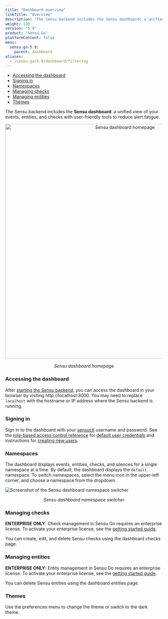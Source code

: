 ```yaml
---
title: "Dashboard overview"
linkTitle: "Overview"
description: "The Sensu backend includes the Sensu dashboard: a unified view of your events, entities, and checks with user-friendly tools to reduce alert fatigue. Read the doc to get started using the dashboard."
weight: 120
version: "5.9"
product: "Sensu Go"
platformContent: false
menu:
  sensu-go-5.9:
    parent: dashboard
aliases:
  - /sensu-go/5.9/dashboard/filtering
---
```


- [Accessing the dashboard](#accessing-the-dashboard)
- [Signing in](#signing-in)
- [Namespaces](#namespaces)
- [Managing checks](#managing-checks)
- [Managing entities](#managing-entities)
- [Themes](#themes)

The Sensu backend includes the **Sensu dashboard**:
a unified view of your events, entities, and checks with user-friendly tools to reduce alert fatigue.

<div style="text-align:center">
<img src="/images/homepage.png" alt="Sensu dashboard homepage" width="750">
</div>

<p style="text-align:center"><i>Sensu dashboard homepage</i></p>

### Accessing the dashboard
After [starting the Sensu backend][1], you can access the dashboard in your browser
by visiting http://localhost:3000. You may need to replace `localhost` with the
hostname or IP address where the Sensu backend is running.

### Signing in
Sign in to the dashboard with your [sensuctl][2] username and password.
See the [role-based access control reference][3] for [default user credentials][4] and instructions for [creating new users][5].

### Namespaces
The dashboard displays events, entities, checks, and silences for a single namespace at a time.
By default, the dashboard displays the `default` namespace.
To switch namespaces, select the menu icon in the upper-left corner, and choose a namespace from the dropdown.

<img src="/images/dashboard-namespace-switcher.png" alt="Screenshot of the Sensu dashboard namespace switcher">

<p style="text-align:center"><i>Sensu dashboard namespace switcher</i></p>

### Managing checks

**ENTERPRISE ONLY**: Check management in Sensu Go requires an enterprise license. To activate your enterprise license, see the [getting started guide][6].

You can create, edit, and delete Sensu checks using the dashboard checks page.

### Managing entities

**ENTERPRISE ONLY**: Entity management in Sensu Go requires an enterprise license. To activate your enterprise license, see the [getting started guide][6].

You can delete Sensu entities using the dashboard entities page.

### Themes
Use the preferences menu to change the theme or switch to the dark theme.

[1]: ../../reference/backend#restarting-the-service
[2]: ../../sensuctl/reference/
[3]: ../../reference/rbac
[4]: ../../reference/rbac#default-user
[5]: ../../reference/rbac#creating-a-user
[6]: ../../getting-started/enterprise
